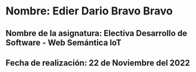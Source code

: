 # **Nombre:** Edier Dario Bravo Bravo
## **Nombre de la asignatura:** Electiva Desarrollo de Software - Web Semántica loT
## **Fecha de realización:** 22 de Noviembre del 2022
